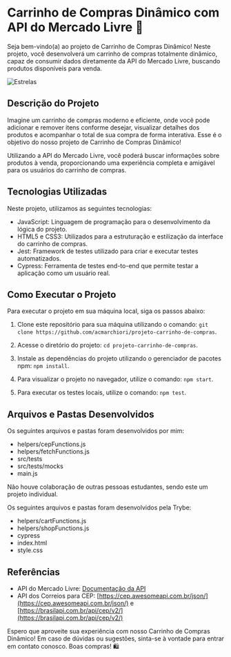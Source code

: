 # Carrinho de Compras Dinâmico com API do Mercado Livre 🛒

Seja bem-vindo(a) ao projeto de Carrinho de Compras Dinâmico! Neste projeto, você desenvolverá um carrinho de compras totalmente dinâmico, capaz de consumir dados diretamente da API do Mercado Livre, buscando produtos disponíveis para venda.

![Estrelas](url-da-imagem-das-estrelas) <!-- Substitua "url-da-imagem-das-estrelas" pela URL da imagem de estrelas ou algum outro ícone adequado. -->

## Descrição do Projeto

Imagine um carrinho de compras moderno e eficiente, onde você pode adicionar e remover itens conforme desejar, visualizar detalhes dos produtos e acompanhar o total de sua compra de forma interativa. Esse é o objetivo do nosso projeto de Carrinho de Compras Dinâmico!

Utilizando a API do Mercado Livre, você poderá buscar informações sobre produtos à venda, proporcionando uma experiência completa e amigável para os usuários do carrinho de compras.

## Tecnologias Utilizadas

Neste projeto, utilizamos as seguintes tecnologias:

- JavaScript: Linguagem de programação para o desenvolvimento da lógica do projeto.
- HTML5 e CSS3: Utilizados para a estruturação e estilização da interface do carrinho de compras.
- Jest: Framework de testes utilizado para criar e executar testes automatizados.
- Cypress: Ferramenta de testes end-to-end que permite testar a aplicação como um usuário real.

## Como Executar o Projeto

Para executar o projeto em sua máquina local, siga os passos abaixo:

1. Clone este repositório para sua máquina utilizando o comando: `git clone https://github.com/acmarchiori/projeto-carrinho-de-compras`.

2. Acesse o diretório do projeto: `cd projeto-carrinho-de-compras`.

3. Instale as dependências do projeto utilizando o gerenciador de pacotes npm: `npm install`.

4. Para visualizar o projeto no navegador, utilize o comando: `npm start`.

5. Para executar os testes locais, utilize o comando: `npm test`.

## Arquivos e Pastas Desenvolvidos

Os seguintes arquivos e pastas foram desenvolvidos por mim:

- helpers/cepFunctions.js
- helpers/fetchFunctions.js
- src/tests
- src/tests/mocks
- main.js

Não houve colaboração de outras pessoas estudantes, sendo este um projeto individual.

Os seguintes arquivos e pastas foram desenvolvidos pela Trybe:

- helpers/cartFunctions.js
- helpers/shopFunctions.js
- cypress
- index.html
- style.css

## Referências

- API do Mercado Livre: [Documentação da API](https://developers.mercadolivre.com.br/pt_br/itens-e-buscas)
- API dos Correios para CEP: [https://cep.awesomeapi.com.br/json/](https://cep.awesomeapi.com.br/json/) e [https://brasilapi.com.br/api/cep/v2/](https://brasilapi.com.br/api/cep/v2/)

Espero que aproveite sua experiência com nosso Carrinho de Compras Dinâmico! Em caso de dúvidas ou sugestões, sinta-se à vontade para entrar em contato conosco. Boas compras! 🛍️
